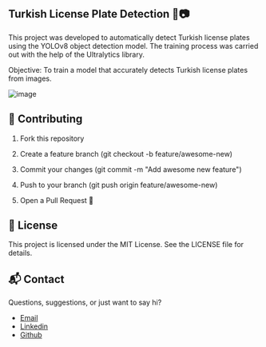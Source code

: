 ## Turkish License Plate Detection 🚗📷

This project was developed to automatically detect Turkish license plates using the YOLOv8 object detection model. The training process was carried out with the help of the Ultralytics library.

Objective:
To train a model that accurately detects Turkish license plates from images.

![image](https://github.com/user-attachments/assets/5a6a0df4-3d3d-44b2-8d9b-a722b987f153)

## 🤝 Contributing

1. Fork this repository

2. Create a feature branch (git checkout -b feature/awesome-new)

3. Commit your changes (git commit -m "Add awesome new feature")

4. Push to your branch (git push origin feature/awesome-new)

5. Open a Pull Request 🚀

## 📄 License
This project is licensed under the MIT License. See the LICENSE file for details.

## 📬 Contact
Questions, suggestions, or just want to say hi?

- [Email](fatimesevilen@gmail.com)
- [Linkedin](https://www.linkedin.com/in/fatimesevilgen1/)
- [Github](https://github.com/fatimesevilgen)
